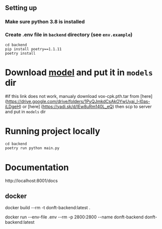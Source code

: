 ## Setting up
### Make sure python 3.8 is installed

### Create .env file in `backend` directory (see `env.example`)

```shell
cd backend
pip install poetry==1.1.11
poetry install
```

# Download [model](https://downloader.disk.yandex.ru/disk/5e3bc01bb3d2a4e494efdd7c04068992678782972d7a8702c261b1abb9994570/61a0acfa/cLkIShqMBVOfwdgjZNfWTasgaDK39AS7Rlg5i6deYEa5McyVOdD1uoNebHzEltay-INl8dio2n2MpNFyEctQrA%3D%3D?uid=0&filename=vox-cpk.pth.tar&disposition=attachment&hash=p%2Bs5J2CIkLAe/aDBvvSnnPvWfl49eJ/Eu%2BGelUjS937Fz5Ko4KEmpsZE%2BRQ7wgUbq/J6bpmRyOJonT3VoXnDag%3D%3D%3A/vox-cpk.pth.tar&limit=0&content_type=application%2Foctet-stream&owner_uid=225219335&fsize=728766691&hid=558af945c202c1c577538def4acf9fcc&media_type=compressed&tknv=v2) and put it in `models` dir

#if this link does not work, manualy download vox-cpk.pth.tar from [here] (https://drive.google.com/drive/folders/1PyQJmkdCsAkOYwUyaj_l-l0as-iLDgeH) or [here] (https://yadi.sk/d/lEw8uRm140L_eQ) then scp to server and put in `models` dir


# Running project locally
```shell
cd backend
poetry run python main.py
```

# Documentation 

http://localhost:8001/docs

## docker 

docker build --rm -t donft-backend:latest .

docker run --env-file .env --rm  -p 2800:2800 --name donft-backend donft-backend:latest 
